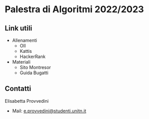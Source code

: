 # Palestra di Algoritmi 2022/2023

## Link utili
- Allenamenti
  - OII
  - Kattis
  - HackerRank
- Materiali
  - Sito Montresor
  - Guida Bugatti

## Contatti
Elisabetta Provvedini
- Mail: e.provvedini@studenti.unitn.it
